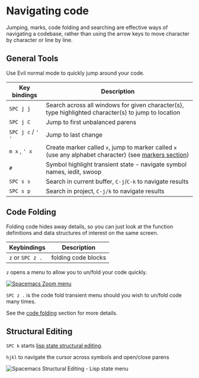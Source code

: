 # Navigating code
Jumping, marks, code folding and searching are effective ways of navigating a codebase, rather than using the arrow keys to move character by character or line by line.

## General Tools
Use Evil normal mode to quickly jump around your code.

| Key bindings       | Description                                                                                                            |
|--------------------|------------------------------------------------------------------------------------------------------------------------|
| `SPC j j`          | Search across all windows for given character(s), type highlighted character(s) to jump to location                    |
| `SPC j C`          | Jump to first unbalanced parens                                                                                        |
| `SPC j c` / `' '` | Jump to last change                                                                                                    |
| `m x` , `' x`      | Create marker called `x`, jump to marker called `x` (use any alphabet character) (see [markers section](markers.md)) |
| `#`                | Symbol highlight transient state - navigate symbol names, iedit, swoop                                                 |
| `SPC s s`          | Search in current buffer, `C-j`/`C-k` to navigate results                                                              |
| `SPC s p`          | Search in project, `C-j/k` to navigate results                                                                         |


## Code Folding
Folding code hides away details, so you can just look at the function definitions and data structures of interest on the same screen.

| Keybindings | Description                                                 |
|-------------|-------------------------------------------------------------|
| `z` or `SPC z .`  | folding code blocks

`z` opens a menu to allow you to un/fold your code quickly.

[![Spacemacs Zoom menu](/images/spacemacs-vim-normal-z-menu.png)](/images/spacemacs-vim-normal-z-menu.png)

`SPC z .` is the code fold transient menu should you wish to un/fold code many times.

See the [code folding](/navigating-code/code-folding.md) section for more details.


## Structural Editing
`SPC k` starts [lisp state structural editing](/structural-editing/).

`hjkl` to navigate the cursor across symbols and open/close parens

![Spacemacs Structural Editing - Lisp state menu](/images/spacemacs-lisp-state-menu.png)
